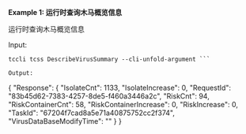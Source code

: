 **Example 1: 运行时查询木马概览信息**

运行时查询木马概览信息

Input: 

```
tccli tcss DescribeVirusSummary --cli-unfold-argument ```

Output: 
```
{
    "Response": {
        "IsolateCnt": 1133,
        "IsolateIncrease": 0,
        "RequestId": "83b45d62-7383-4257-8de5-f460a3446a2c",
        "RiskCnt": 94,
        "RiskContainerCnt": 58,
        "RiskContainerIncrease": 0,
        "RiskIncrease": 0,
        "TaskId": "67204f7cad8a5e71a40875752cc2f374",
        "VirusDataBaseModifyTime": ""
    }
}
```


